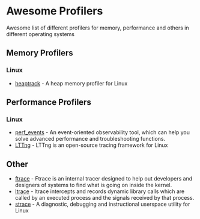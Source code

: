 # Awesome Profilers
Awesome list of different profilers for memory, performance and others in different operating systems

## Memory Profilers
### Linux
* [heaptrack](https://github.com/KDE/heaptrack) - A heap memory profiler for Linux

## Performance Profilers
### Linux
* [perf_events](https://www.brendangregg.com/perf.html) - An event-oriented observability tool, which can help you solve advanced performance and troubleshooting functions.
* [LTTng](https://lttng.org/) - LTTng is an open-source tracing framework for Linux


## Other
* [ftrace](https://www.kernel.org/doc/html/v5.0/trace/ftrace.html) - Ftrace is an internal tracer designed to help out developers and designers of systems to find what is going on inside the kernel.
* [ltrace](https://ltrace.org/) - ltrace intercepts and records dynamic library calls which are called by an executed process and the signals received by that process.
* [strace](https://github.com/strace/strace) - A diagnostic, debugging and instructional userspace utility for Linux 
